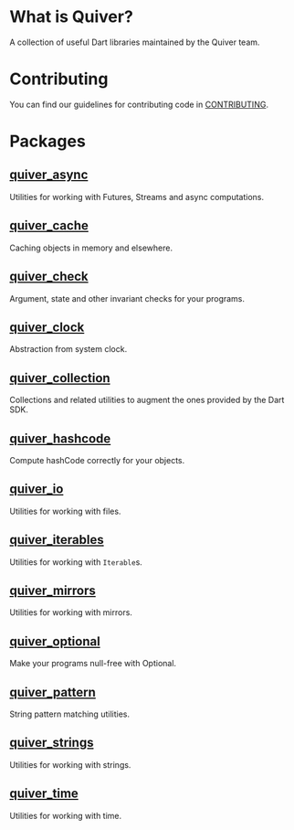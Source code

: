 What is Quiver?
======

A collection of useful Dart libraries maintained by the Quiver team.

Contributing
======

You can find our guidelines for contributing code in
[CONTRIBUTING](CONTRIBUTING.md).

Packages
======

## [quiver_async](https://github.com/QuiverDart/quiver_async)

Utilities for working with Futures, Streams and async computations.

## [quiver_cache](https://github.com/QuiverDart/quiver_cache)

Caching objects in memory and elsewhere.

## [quiver_check](https://github.com/QuiverDart/quiver_check)

Argument, state and other invariant checks for your programs.

## [quiver_clock](https://github.com/QuiverDart/quiver_clock)

Abstraction from system clock.

## [quiver_collection](https://github.com/QuiverDart/quiver_collection)

Collections and related utilities to augment the ones provided by the Dart SDK.

## [quiver_hashcode](https://github.com/QuiverDart/quiver_hashcode)

Compute hashCode correctly for your objects.

## [quiver_io](https://github.com/QuiverDart/quiver_io)

Utilities for working with files.

## [quiver_iterables](https://github.com/QuiverDart/quiver_iterables)

Utilities for working with `Iterable`s.

## [quiver_mirrors](https://github.com/QuiverDart/quiver_mirrors)

Utilities for working with mirrors.

## [quiver_optional](https://github.com/QuiverDart/quiver_optional)

Make your programs null-free with Optional.

## [quiver_pattern](https://github.com/QuiverDart/quiver_pattern)

String pattern matching utilities.

## [quiver_strings](https://github.com/QuiverDart/quiver_strings)

Utilities for working with strings.

## [quiver_time](https://github.com/QuiverDart/quiver_time)

Utilities for working with time.
